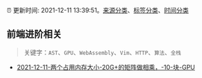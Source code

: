 :alarm_clock: 更新时间: 2021-12-11 13:39:51。[来源分类](../README.md)、[标签分类](../TAGS.md)、[时间分类](../TIMELINE.md)

## 前端进阶相关


> 关键字：`AST`、`GPU`、`WebAssembly`、`Vim`、`HTTP`、`算法`、`全栈`



- [2021-12-11-两个占用内存大小-20G+的矩阵做相乘，-10-块-GPU](https://www.v2ex.com/t/821528) 